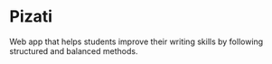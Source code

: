 # Pizati
Web app that helps students improve their writing skills by following structured and balanced methods. 
